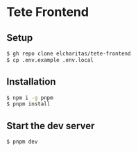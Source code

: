 # Tete Frontend

## Setup

```sh
$ gh repo clone elcharitas/tete-frontend
$ cp .env.example .env.local
```

## Installation

```sh
$ npm i -g pnpm
$ pnpm install
```

## Start the dev server

```sh
$ pnpm dev
```
